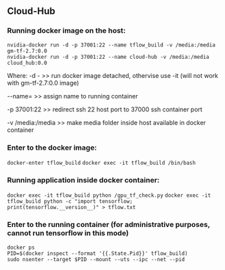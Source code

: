 ## Cloud-Hub
### Running docker image on the host:
```
nvidia-docker run -d -p 37001:22 --name tflow_build -v /media:/media gm-tf-2.7:0.0
nvidia-docker run -d -p 37001:22 --name cloud-hub -v /media:/media cloud_hub:0.0
```
Where: -d - >> run docker image detached, othervise use -it (will not work with gm-tf-2.7:0.0 image)

--name= >> assign name to running container

-p 37001:22 >> redirect ssh 22 host port to 37000 ssh container port

-v /media:/media >> make media folder inside host available in docker container

### Enter to the docker image:
`docker-enter tflow_build`
`docker exec -it tflow_build /bin/bash`
### Running application inside docker container:
`docker exec -it tflow_build python /gpu_tf_check.py`
`docker exec -it tflow_build python -c "import tensorflow; print(tensorflow.__version__)" > tflow.txt`
### Enter to the running container (for administrative purposes, cannot run tensorflow in this mode)
```
docker ps
PID=$(docker inspect --format '{{.State.Pid}}' tflow_build)
sudo nsenter --target $PID --mount --uts --ipc --net --pid
```
